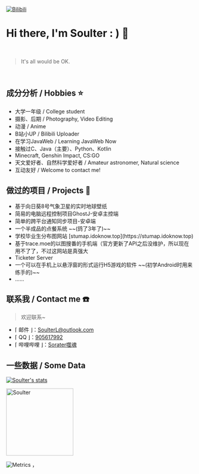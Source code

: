 [![Bilibili](https://img.shields.io/badge/dynamic/json?label=bilibili&query=%24.data.follower&url=https%3A%2F%2Fapi.bilibili.com%2Fx%2Frelation%2Fstat%3Fvmid%3D29867566%26jsonp%3Djsonp)](https://space.bilibili.com/29867566)

# Hi there, I'm Soulter : ) 👋

<br/>

> It's all would be OK.

<br/>

## 成分分析 / Hobbies ⭐

<ul>
<li>大学一年级 / College student 
<li>摄影、后期 / Photography, Video Editing
<li>动漫 / Anime
<li>B站小UP / Bilibili Uploader
<li>在学习JavaWeb / Learning JavaWeb Now
<li>接触过C、Java（主要）、Python、Kotlin
<li>Minecraft, Genshin Impact, CS:GO
<li>天文爱好者、自然科学爱好者 / Amateur astronomer, Natural science
<li>互动友好 / Welcome to contact me!
</ul>

<!-- Made the acquaintance of [Rockchin](https://github.com/RockchinQ) in Junior 3, and starting the road of further programming learning. -->

## 做过的项目 / Projects 📰
<ul>
<li> 基于向日葵8号气象卫星的实时地球壁纸
<li> 简易的电脑远程控制项目GhostJ-安卓主控端
<li> 简单的跨平台通知同步项目-安卓端
<li> 一个半成品的点餐系统 ~~(鸽了3年了)~~
<li> 学校毕业生分布图网站 [stumap.idoknow.top](https://stumap.idoknow.top)
<li> 基于trace.moe的以图搜番的手机端（官方更新了API之后没维护，所以现在用不了了，不过这网站是真强大
<li> Ticketer Server
<li> 一个可以在手机上以悬浮窗的形式运行H5游戏的软件 ~~(初学Android时用来练手的)~~
<li> ......
</ul>

## 联系我 / Contact me ☎️

>  欢迎联系~

-  ⌈ 邮件 ⌋：[SoulterL@outlook.com](SoulterL@outlook.com)
-  ⌈ QQ ⌋：[905617992](https://qm.qq.com/cgi-bin/qm/qr?k=ZO0dHlDXgp2jBztY9xsdkUoZtQ8YcNw8&noverify=0)
-  ⌈ 哔哩哔哩 ⌋：[Sorater噬魂](https://space.bilibili.com/29867566)

## 一些数据 / Some Data 

[![Soulter's stats](https://github-readme-stats.vercel.app/api?username=Soulter&title_color=fa4694&count_private=true&theme=jolly)](https://github.com/anuraghazra/github-readme-stats)
 
<img height="180em" src="https://github-readme-stats.vercel.app/api/top-langs?username=Soulter&show_icons=true&locale=en&layout=compact&hide_border=true&theme=radical" alt="Soulter" align = "center"/></p>

<!-- ![Metrics](https://metrics.lecoq.io/Soulter?template=classic&isocalendar=1&isocalendar.duration=full-year) -->



![Metrics](https://metrics.lecoq.io/Soulter?template=classic&isocalendar=1&isocalendar.duration=full-year)
，
